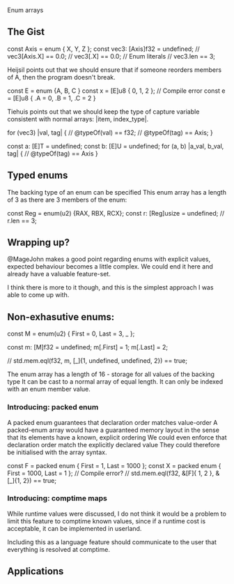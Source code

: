 Enum arrays

## The Gist

const Axis = enum { X, Y, Z };
const vec3: [Axis]f32 = undefined;
// vec3[Axis.X] == 0.0;
// vec3[.X] == 0.0; // Enum literals
// vec3.len == 3;

Heijsil points out that we should ensure that if someone reorders members of A, then the program doesn't break.

const E = enum {A, B, C }
const x = [E]u8 { 0, 1, 2 }; // Compile error
const e = [E]u8 { .A = 0, .B = 1, .C = 2 }

Tiehuis points out that we should keep the type of capture variable consistent with normal arrays: |item, index_type|.

for (vec3) |val, tag| {
    // @typeOf(val) == f32;
    // @typeOf(tag) == Axis;
}

const a: [E]T = undefined;
const b: [E]U = undefined;
for (a, b) |a_val, b_val, tag| {
    // @typeOf(tag) == Axis
}

## Typed enums

The backing type of an enum can be specified
This enum array has a length of 3 as there are 3 members of the enum:

const Reg = enum(u2) {RAX, RBX, RCX};
const r: [Reg]usize = undefined;
// r.len == 3;

## Wrapping up?

@MageJohn makes a good point regarding enums with explicit values, expected behaviour
becomes a little complex. We could end it here and already have a valuable feature-set.

I think there is more to it though, and this is the simplest approach I was able to come up with.

## Non-exhasutive enums:

const M = enum(u2) { First = 0, Last = 3, _ };

const m: [M]f32 = undefined;
m[.First] = 1;
m[.Last] = 2;

// std.mem.eql(f32, m, [_]{1, undefined, undefined, 2}) == true;

The enum array has a length of 16 - storage for all values of the backing type
It can be cast to a normal array of equal length.
It can only be indexed with an enum member value.

### Introducing: packed enum

A packed enum guarantees that declaration order matches value-order
A packed-enum array would have a guaranteed memory layout in the sense that its elements have a known, explicit ordering
We could even enforce that declaration order match the explicitly declared value
They could therefore be initialised with the array syntax.

const F = packed enum { First = 1, Last = 1000 };
const X = packed enum { First = 1000, Last = 1 }; // Compile error?
// std.mem.eql(f32, &[F]{ 1, 2 }, &[_]{1, 2}) == true;

### Introducing: comptime maps

While runtime values were discussed, I do not think it would be a problem to limit this feature to comptime known values,
since if a runtime cost is acceptable, it can be implemented in userland.

Including this as a language feature should communicate to the user that everything is resolved at comptime.

## Applications

